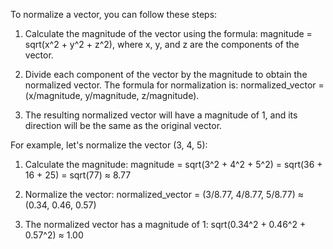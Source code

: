 To normalize a vector, you can follow these steps:

1. Calculate the magnitude of the vector using the formula: magnitude = sqrt(x^2 + y^2 + z^2), where x, y, and z are the components of the vector.

2. Divide each component of the vector by the magnitude to obtain the normalized vector. The formula for normalization is: normalized_vector = (x/magnitude, y/magnitude, z/magnitude).

3. The resulting normalized vector will have a magnitude of 1, and its direction will be the same as the original vector.

For example, let's normalize the vector (3, 4, 5):

1. Calculate the magnitude: magnitude = sqrt(3^2 + 4^2 + 5^2) = sqrt(36 + 16 + 25) = sqrt(77) ≈ 8.77

2. Normalize the vector: normalized_vector = (3/8.77, 4/8.77, 5/8.77) ≈ (0.34, 0.46, 0.57)

3. The normalized vector has a magnitude of 1: sqrt(0.34^2 + 0.46^2 + 0.57^2) ≈ 1.00